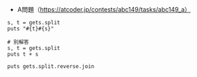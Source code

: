 - A問題（https://atcoder.jp/contests/abc149/tasks/abc149_a）

```
s, t = gets.split
puts "#{t}#{s}"

# 別解答
s, t = gets.split
puts t + s

puts gets.split.reverse.join
```
